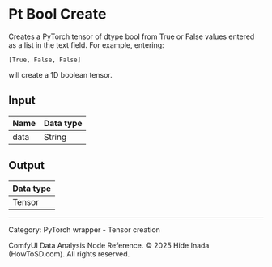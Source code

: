 # Pt Bool Create
Creates a PyTorch tensor of dtype bool from True or False values entered as a list in the text field.
For example, entering:
```
[True, False, False]
```
will create a 1D boolean tensor.

## Input
| Name | Data type |
|---|---|
| data | String |

## Output
| Data type |
|---|
| Tensor |

<HR>
Category: PyTorch wrapper - Tensor creation

ComfyUI Data Analysis Node Reference. © 2025 Hide Inada (HowToSD.com). All rights reserved.
